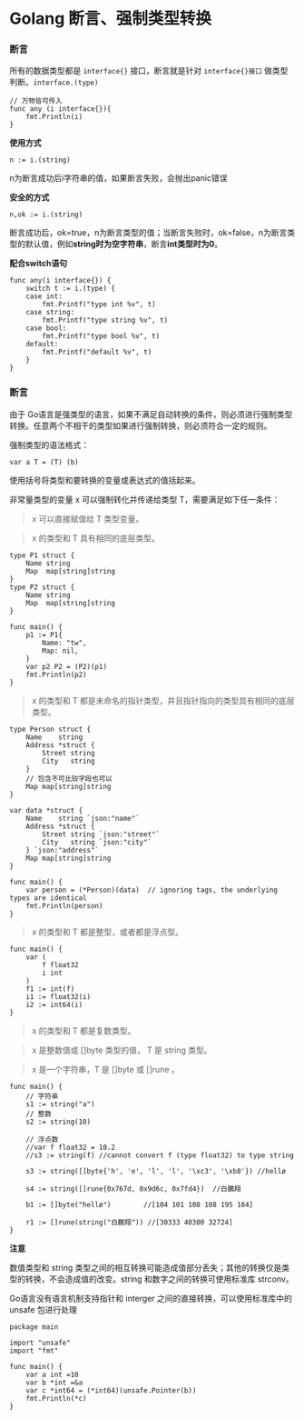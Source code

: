 # Golang 断言、强制类型转换

### 断言

所有的数据类型都是 `interface{}` 接口，断言就是针对 `interface{}接口` 做类型判断。`interface.(type)`

```
// 万物皆可传入
func any (i interface{}){
	fmt.Println(i)
}
```
**使用方式**
```
n := i.(string)
```
n为断言成功后i字符串的值，如果断言失败，会抛出panic错误

**安全的方式**
```
n,ok := i.(string)
```
断言成功后，ok=true，n为断言类型的值；当断言失败时，ok=false，n为断言类型的默认值，例如**string时为空字符串**，断言**int类型时为0**。

**配合switch语句**
```
func any(i interface{}) {
    switch t := i.(type) {
    case int:
    	fmt.Printf("type int %v", t)
    case string:
    	fmt.Printf("type string %v", t)
    case bool:
    	fmt.Printf("type bool %v", t)
    default:
    	fmt.Printf("default %v", t)
    }
}
```

### 断言

由于 Go语言是强类型的语言，如果不满足自动转换的条件，则必须进行强制类型转换。任意两个不相干的类型如果进行强制转换，则必须符合一定的规则。

强制类型的语法格式：
```
var a T = (T) (b)
```
使用括号将类型和要转换的变量或表达式的值括起来。

非常量类型的变量 x 可以强制转化并传递给类型 T，需要满足如下任一条件：

> x 可以直接赋值给 T 类型变量。

> x 的类型和 T 具有相同的底层类型。

```
type P1 struct {
    Name string
    Map  map[string]string
}
type P2 struct {
    Name string
    Map  map[string]string
}

func main() {
    p1 := P1{
        Name: "tw",
        Map: nil,
    }
    var p2 P2 = (P2)(p1)
    fmt.Println(p2)
}
```

> x 的类型和 T 都是未命名的指针类型，并且指针指向的类型具有相同的底层类型。

```
type Person struct {
    Name    string
    Address *struct {
    	Street string
    	City   string
    }
    // 包含不可比较字段也可以
    Map map[string]string
}

var data *struct {
    Name    string `json:"name"`
    Address *struct {
    	Street string `json:"street"`
    	City   string `json:"city"`
    } `json:"address"`
    Map map[string]string
}

func main() {
    var person = (*Person)(data)  // ignoring tags, the underlying types are identical
    fmt.Println(person)
}
```

> x 的类型和 T 都是整型，或者都是浮点型。

```
func main() {
    var (
    	f float32
    	i int   
    )
    f1 := int(f)
    i1 := float32(i)
    i2 := int64(i)
}
```

> x 的类型和 T 都是复数类型。

> x 是整数值或 []byte 类型的值， T 是 string 类型。

> x 是一个字符串，T 是 []byte 或 []rune 。

```
func main() {
    // 字符串
    s1 := string("a")
    // 整数
    s2 := string(10)

    // 浮点数
    //var f float32 = 10.2
    //s3 := string(f) //cannot convert f (type float32) to type string

    s3 := string([]byte{'h', 'e', 'l', 'l', '\xc3', '\xb8'}) //hellø

    s4 := string([]rune{0x767d, 0x9d6c, 0x7fd4})  //白鵬翔

    b1 := []byte("hellø")        //[104 101 108 108 195 184]

    r1 := []rune(string("白鵬翔")) //[30333 40300 32724]
}
```

**注意**

数值类型和 string 类型之间的相互转换可能造成值部分丢失；其他的转换仅是类型的转换，不会造成值的改变。string 和数字之间的转换可使用标准库 strconv。

Go语言没有语言机制支持指针和 interger 之间的直接转换，可以使用标准库中的 unsafe 包进行处理

```
package main

import "unsafe"
import "fmt"

func main() {
    var a int =10
    var b *int =&a
    var c *int64 = (*int64)(unsafe.Pointer(b))
    fmt.Println(*c)
}
```
